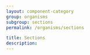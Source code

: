 ```yaml
---
layout: component-category
group: organisms
subgroup: sections
permalink: /organisms/sections

title: Sections
description:
---
```

